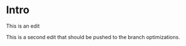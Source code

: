 # Intro
 
This is an edit


This is a second edit that should be pushed to the branch optimizations.